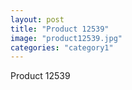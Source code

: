 ```yaml
---
layout: post
title: "Product 12539"
image: "product12539.jpg"
categories: "category1"
---
```

Product 12539
